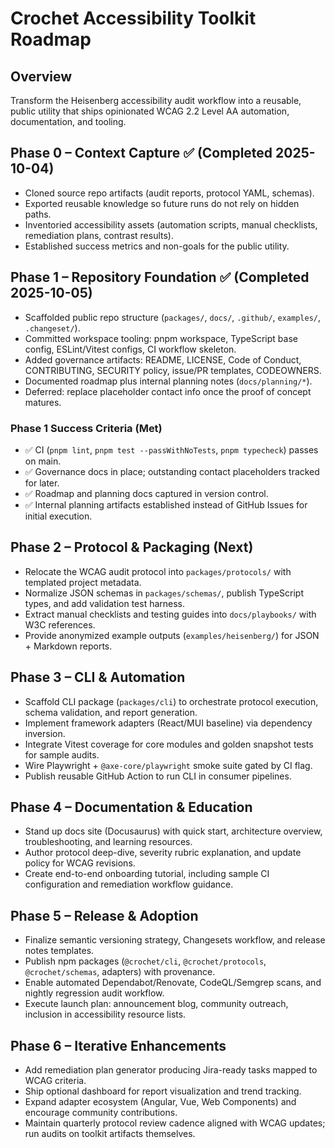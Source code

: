 # Crochet Accessibility Toolkit Roadmap

## Overview

Transform the Heisenberg accessibility audit workflow into a reusable, public utility that ships opinionated WCAG 2.2 Level AA automation, documentation, and tooling.

## Phase 0 – Context Capture ✅ (Completed 2025-10-04)
- Cloned source repo artifacts (audit reports, protocol YAML, schemas).
- Exported reusable knowledge so future runs do not rely on hidden paths.
- Inventoried accessibility assets (automation scripts, manual checklists, remediation plans, contrast results).
- Established success metrics and non-goals for the public utility.

## Phase 1 – Repository Foundation ✅ (Completed 2025-10-05)
- Scaffolded public repo structure (`packages/`, `docs/`, `.github/`, `examples/`, `.changeset/`).
- Committed workspace tooling: pnpm workspace, TypeScript base config, ESLint/Vitest configs, CI workflow skeleton.
- Added governance artifacts: README, LICENSE, Code of Conduct, CONTRIBUTING, SECURITY policy, issue/PR templates, CODEOWNERS.
- Documented roadmap plus internal planning notes (`docs/planning/*`).
- Deferred: replace placeholder contact info once the proof of concept matures.

### Phase 1 Success Criteria (Met)
- ✅ CI (`pnpm lint`, `pnpm test --passWithNoTests`, `pnpm typecheck`) passes on main.
- ✅ Governance docs in place; outstanding contact placeholders tracked for later.
- ✅ Roadmap and planning docs captured in version control.
- ✅ Internal planning artifacts established instead of GitHub Issues for initial execution.

## Phase 2 – Protocol & Packaging (Next)
- Relocate the WCAG audit protocol into `packages/protocols/` with templated project metadata.
- Normalize JSON schemas in `packages/schemas/`, publish TypeScript types, and add validation test harness.
- Extract manual checklists and testing guides into `docs/playbooks/` with W3C references.
- Provide anonymized example outputs (`examples/heisenberg/`) for JSON + Markdown reports.

## Phase 3 – CLI & Automation
- Scaffold CLI package (`packages/cli`) to orchestrate protocol execution, schema validation, and report generation.
- Implement framework adapters (React/MUI baseline) via dependency inversion.
- Integrate Vitest coverage for core modules and golden snapshot tests for sample audits.
- Wire Playwright + `@axe-core/playwright` smoke suite gated by CI flag.
- Publish reusable GitHub Action to run CLI in consumer pipelines.

## Phase 4 – Documentation & Education
- Stand up docs site (Docusaurus) with quick start, architecture overview, troubleshooting, and learning resources.
- Author protocol deep-dive, severity rubric explanation, and update policy for WCAG revisions.
- Create end-to-end onboarding tutorial, including sample CI configuration and remediation workflow guidance.

## Phase 5 – Release & Adoption
- Finalize semantic versioning strategy, Changesets workflow, and release notes templates.
- Publish npm packages (`@crochet/cli`, `@crochet/protocols`, `@crochet/schemas`, adapters) with provenance.
- Enable automated Dependabot/Renovate, CodeQL/Semgrep scans, and nightly regression audit workflow.
- Execute launch plan: announcement blog, community outreach, inclusion in accessibility resource lists.

## Phase 6 – Iterative Enhancements
- Add remediation plan generator producing Jira-ready tasks mapped to WCAG criteria.
- Ship optional dashboard for report visualization and trend tracking.
- Expand adapter ecosystem (Angular, Vue, Web Components) and encourage community contributions.
- Maintain quarterly protocol review cadence aligned with WCAG updates; run audits on toolkit artifacts themselves.

